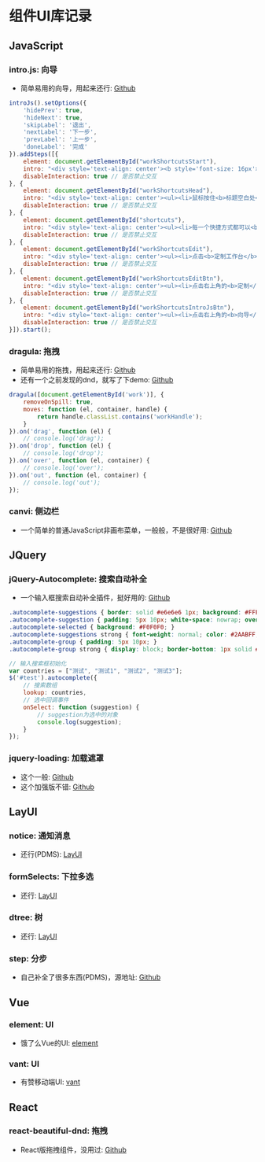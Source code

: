 # 组件UI库记录

## JavaScript

### intro.js: 向导

* 简单易用的向导，用起来还行: [Github](https://github.com/usablica/intro.js)

```js
introJs().setOptions({
    'hidePrev': true,
    'hideNext': true,
    'skipLabel': '退出',
    'nextLabel': '下一步',
    'prevLabel': '上一步',
    'doneLabel': '完成'
}).addSteps([{
    element: document.getElementById("workShortcutsStart"),
    intro: "<div style='text-align: center'><b style='font-size: 16px'>欢迎来到工作台</b><ul><li>^_^&nbsp;这是一个简单的向导</li></ul></div>",
    disableInteraction: true // 是否禁止交互
}, {
    element: document.getElementById("workShortcutsHead"),
    intro: "<div style='text-align: center'><ul><li>鼠标按住<b>标题空白处</b>或者<b>标题右侧拖动按钮</b>即可<b>拖动视图</b>哦</li></ul></div>",
    disableInteraction: true // 是否禁止交互
}, {
    element: document.getElementById("shortcuts"),
    intro: "<div style='text-align: center'><ul><li>每一个快捷方式都可以<b>直接按住拖动</b>哦</li></ul></div>",
    disableInteraction: true // 是否禁止交互
}, {
    element: document.getElementById("workShortcutsEdit"),
    intro: "<div style='text-align: center'><ul><li>点击<b>定制工作台</b>快捷功能即可<b>定制视图</b>哦</li></ul></div>",
    disableInteraction: true // 是否禁止交互
}, {
    element: document.getElementById("workShortcutsEditBtn"),
    intro: "<div style='text-align: center'><ul><li>点击右上角的<b>定制</b>按钮即可<b>定制快捷功能</b>哦</li></ul></div>",
    disableInteraction: true // 是否禁止交互
}, {
    element: document.getElementById("workShortcutsIntroJsBtn"),
    intro: "<div style='text-align: center'><ul><li>点击右上角的<b>向导</b>按钮即可<b>查看向导(帮助)</b>哦</li></ul></div>",
    disableInteraction: true // 是否禁止交互
}]).start();
```

### dragula: 拖拽

* 简单易用的拖拽，用起来还行: [Github](https://github.com/bevacqua/dragula)
* 还有一个之前发现的dnd，就写了下demo: [Github](https://github.com/qgh810/dnd)

```js
dragula([document.getElementById('work')], {
    removeOnSpill: true,
    moves: function (el, container, handle) {
        return handle.classList.contains('workHandle');
    }
}).on('drag', function (el) {
    // console.log('drag');
}).on('drop', function (el) {
    // console.log('drop');
}).on('over', function (el, container) {
    // console.log('over');
}).on('out', function (el, container) {
    // console.log('out');
});
```

### canvi: 侧边栏

* 一个简单的普通JavaScript非画布菜单，一般般，不是很好用: [Github](https://github.com/thepinecode/canvi)

## JQuery

### jQuery-Autocomplete: 搜索自动补全

* 一个输入框搜索自动补全插件，挺好用的: [Github](https://github.com/devbridge/jQuery-Autocomplete)

```css
.autocomplete-suggestions { border: solid #e6e6e6 1px; background: #FFF; overflow: auto; }
.autocomplete-suggestion { padding: 5px 10px; white-space: nowrap; overflow: hidden; }
.autocomplete-selected { background: #F0F0F0; }
.autocomplete-suggestions strong { font-weight: normal; color: #2AABFF; }
.autocomplete-group { padding: 5px 10px; }
.autocomplete-group strong { display: block; border-bottom: 1px solid #000; }
```

```js
// 输入搜索框初始化
var countries = ["测试", "测试1", "测试2", "测试3"];
$('#test').autocomplete({
    // 搜索数组
    lookup: countries,
    // 选中回调事件
    onSelect: function (suggestion) {
        // suggestion为选中的对象
        console.log(suggestion);
    }
});
```

### jquery-loading: 加载遮罩

* 这个一般: [Github](https://github.com/CarlosBonetti/jquery-loading)
* 这个加强版不错: [Github](https://github.com/gasparesganga/jquery-loading-overlay)

## LayUI

### notice: 通知消息

* 还行(PDMS): [LayUI](https://fly.layui.com/extend/notice)

### formSelects: 下拉多选

* 还行: [LayUI](https://fly.layui.com/extend/formSelects)

### dtree: 树

* 还行: [LayUI](https://fly.layui.com/extend/dtree)

### step: 分步

* 自己补全了很多东西(PDMS)，源地址: [Github](https://github.com/hsiangleev/layuiExtend/tree/master/step)

## Vue

### element: UI

* 饿了么Vue的UI: [element](https://element.eleme.cn)

### vant: UI

* 有赞移动端UI: [vant](https://github.com/youzan/vant)

## React

### react-beautiful-dnd: 拖拽

* React版拖拽组件，没用过: [Github](https://github.com/atlassian/react-beautiful-dnd)